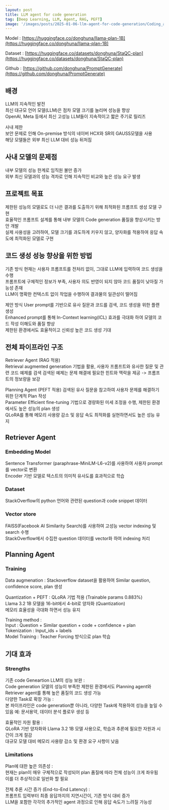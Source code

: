 ```yaml
---
layout: post
title: LLM agent for code generation
tag: [Deep Learning, LLM, Agent, RAG, PEFT]
image: '/images/posts/2025-01-06-llm-agent-for-code-generation/Coding_agent.png'
---
```


Model : [https://huggingface.co/donghuna/llama-plan-1B](https://huggingface.co/donghuna/llama-plan-1B)

Dataset : [https://huggingface.co/datasets/donghuna/StaQC-plan](https://huggingface.co/datasets/donghuna/StaQC-plan)

Github : [https://github.com/donghuna/PromptGenerate](https://github.com/donghuna/PromptGenerate)


## 배경

LLM의 지속적인 발전  
최신 대규모 언어 모델(LLM)은 점차 모델 크기를 늘리며 성능을 향상  
OpenAI, Meta 등에서 최신 고성능 LLM들이 지속적이고 짧은 주기로 릴리즈  

사내 제한  
보안 문제로 인해 On-premise 방식의 네이버 HCX와 SR의 GAUSS모델을 사용  
해당 모델들은 외부 최신 LLM 대비 성능 뒤처짐  


## 사내 모델의 문제점

내부 모델의 성능 한계로 임직원 불만 증가  
외부 최신 모델과의 성능 격차로 인해 지속적인 비교와 높은 성능 요구 발생  


## 프로젝트 목표

제한된 성능의 모델로도 더 나은 결과를 도출하기 위해 최적화된 프롬프트 생성 모델 구현  
효율적인 프롬프트 설계를 통해 내부 모델의 Code generation 품질을 향상시키는 방안 개발  
실제 사용성을 고려하여, 모델 크기를 과도하게 키우지 않고, 양자화를 적용하여 응답 속도에 최적화된 모델로 구현  


## 코드 생성 성능 향상을 위한 방법

기존 방식
현재는 사용자 프롬프트를 전처리 없이, 그대로 LLM에 입력하여 코드 생성을 수행  
프롬프트에 구체적인 정보가 부족, 사용자 의도 반영이 되지 않아 코드 품질이 낮아질 가능성 존재  
LLM이 명확한 컨텍스트 없이 작업을 수행하여 결과물의 일관성이 떨어짐  

제안 방식
User prompt를 기반으로 유사 질문과 코드를 검색, 코드 생성을 위한 플랜 생성  
Enhanced prompt를 통해 In-Context learning(ICL) 효과를 극대화 하여 모델의 코드 작성 이해도와 품질 향상  
제한된 환경에서도 효율적이고 신뢰성 높은 코드 생성 기대  


## 전체 파이프라인 구조

Retriever Agent (RAG 적용)  
Retrieval augmented generation 기법을 활용, 사용자 프롬프트와 유사한 질문 및 관련 코드 예제를 검색
검색된 예제는 문제 해결에 필요한 힌트와 맥락을 제공 -> 프롬프트의 정보량을 보강

Planning Agent (PEFT 적용)
검색된 유사 질문을 참고하여 사용자 문제를 해결하기 위한 단계적 Plan 작성  
Parameter Efficient fine-tuning 기법으로 경량화된 미세 조정을 수행, 제한된 환경에서도 높은 성능의 plan 생성  
QLoRA를 통해 메모리 사용량 감소 및 응답 속도 최적화를 실현하면서도 높은 성능 유지


## Retriever Agent

### Embedding Model  
Sentence Transformer (paraphrase-MiniLM-L6-v2)를 사용하여 사용자 prompt를 vector로 변환  
Encoder 기반 모델로 텍스트의 의미적 유사도를 효과적으로 학습

### Dataset
StackOverflow의 python 언어와 관련된 question과 code snippet 데이터

### Vector store
FAISS(Facebook AI Similarity Search)를 사용하여 고성능 vector indexing 및 search 수행  
StackOverflow에서 수집한 question 데이터를 vector화 하여 indexing 처리



## Planning Agent

### Training
Data augmenation :
Stackoverflow dataset을 활용하여 Similar question, confidence score, plan 생성

Quantization + PEFT : 
QLoRA 기법 적용 (Trainable params 0.883%)  
Llama 3.2 1B 모델을 16-bit에서 4-bit로 양자화 (Quantization)  
메모리 효율성을 극대화 하면서 성능 유지

Training method :  
Input : Question + Similar question + code + confidence + plan  
Tokenization : Input_ids + labels  
Model Training : Teacher Forcing 방식으로 plan 학습  


## 기대 효과
### Strengths
기존 code Geneartion LLM의 성능 보완 :  
Code generation 모델의 성능이 부족한 제한된 환경에서도 Planning agent와 Retriever agent를 통해 높은 품질의 코드 생성 가능   
다양한 Task로 확장 가능 :  
본 파이프라인은 code generation뿐 아니라, 다양한 Task에 적용하여 성능을 높일 수 있음
예: 문서용약, 데이터 분석 플로우 생성 등  

효율적인 자원 활용 :  
QLoRA 기반 양자화와 Llama 3.2 1B 모델 사용으로, 학습과 추론에 필요한 자원과 시간이 크게 절감  
대규모 모델 대비 메모리 사용량 감소 및 환경 요구 사항이 낮음  

### Limitations
Plan에 대한 높은 의존성 :  
현재는 plan이 매우 구체적으로 작성되어 plan 품질에 따라 전체 성능이 크게 좌우됨  
이를 더 추상적으로 일반화 할 필요  

전체 추론 시간 증가 (End-to-End Latency) :  
프롬프트 입력부터 최종 응답까지의 지연시간이, 기존 방식 대비 증가  
LLM을 포함한 각각의 추가적인 agent 과정으로 인해 응답 속도가 느려질 가능성


